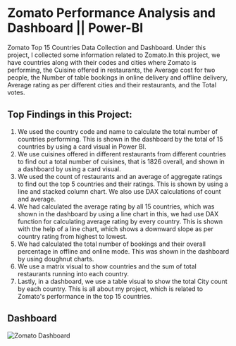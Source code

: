 # Zomato Performance Analysis and Dashboard || Power-BI


Zomato Top 15 Countries Data Collection and Dashboard.
Under this project, I collected some information related to Zomato.In this project, we have countries along with their codes and cities where Zomato is performing, the Cuisine offered in restaurants, the Average cost for two people, the Number of table bookings in online delivery and offline delivery, Average rating as per different cities and their restaurants, and the Total votes.
## Top Findings in this Project:
1. We used the country code and name to calculate the total number of countries performing. This is shown in the dashboard by the total of 15 countries by using a card visual in Power BI.
2. We use cuisines offered in different restaurants from different countries to find out a total number of cuisines, that is 1826 overall, and shown in a dashboard by using a card visual.
3. We used the count of restaurants and an average of aggregate ratings to find out the top 5 countries and their ratings. This is shown by using a line and stacked column chart. We also use DAX calculations of count and average.
4. We had calculated the average rating by all 15 countries, which was shown in the dashboard by using a line chart in this, we had use DAX function for calculating average rating by every country. This is shown with the help of a line chart, which shows a downward slope as per country rating from highest to lowest.
5. We had calculated the total number of bookings and their overall percentage in offline and online mode. This was shown in the dashboard by using doughnut charts.
6. We use a matrix visual to show countries and the sum of total restaurants running into each country.
7. Lastly, in a dashboard, we use a table visual to show the total City count by each country.
This is all about my project, which is related to Zomato's performance in the top 15 countries.
## Dashboard
![Zomato Dashboard](https://github.com/user-attachments/assets/a80e3cbe-6627-45d3-a595-f9a3fa718549)


